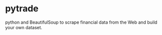# pytrade
python and BeautifulSoup to scrape financial data from the Web and build your own dataset.
